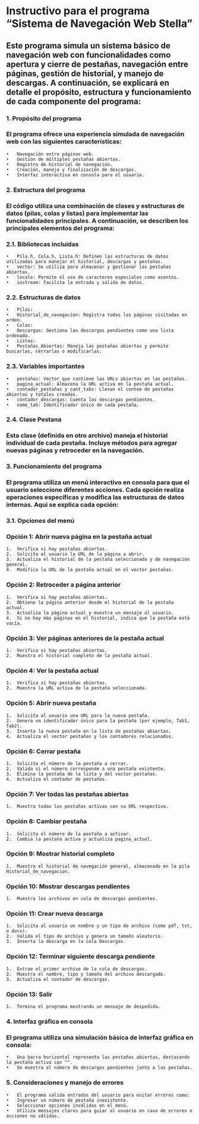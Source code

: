 # Instructivo para el programa “Sistema de Navegación Web Stella”

## Este programa simula un sistema básico de navegación web con funcionalidades como apertura y cierre de pestañas, navegación entre páginas, gestión de historial, y manejo de descargas. A continuación, se explicará en detalle el propósito, estructura y funcionamiento de cada componente del programa:

### 1. Propósito del programa

### El programa ofrece una experiencia simulada de navegación web con las siguientes características:

	•	Navegación entre páginas web.
	•	Gestión de múltiples pestañas abiertas.
	•	Registro de historial de navegación.
	•	Creación, manejo y finalización de descargas.
	•	Interfaz interactiva en consola para el usuario.

### 2. Estructura del programa

### El código utiliza una combinación de clases y estructuras de datos (pilas, colas y listas) para implementar las funcionalidades principales. A continuación, se describen los principales elementos del programa:

### 2.1. Bibliotecas incluidas

	•	Pila.h, Cola.h, Lista.h: Definen las estructuras de datos utilizadas para manejar el historial, descargas y pestañas.
	•	vector: Se utiliza para almacenar y gestionar las pestañas abiertas.
	•	locale: Permite el uso de caracteres especiales como acentos.
	•	iostream: Facilita la entrada y salida de datos.

### 2.2. Estructuras de datos

	•	Pilas:
	•	Historial_de_navegacion: Registra todas las páginas visitadas en orden.
	•	Colas:
	•	Descargas: Gestiona las descargas pendientes como una lista ordenada.
	•	Listas:
	•	Pestañas_Abiertas: Maneja las pestañas abiertas y permite buscarlas, cerrarlas o modificarlas.

### 2.3. Variables importantes

	•	pestañas: Vector que contiene las URLs abiertas en las pestañas.
	•	pagina_actual: Almacena la URL activa en la pestaña actual.
	•	contador_pestañas y cant_tabs: Llevan el conteo de pestañas abiertas y totales creadas.
	•	contador_descargas: Cuenta las descargas pendientes.
	•	name_tab: Identificador único de cada pestaña.

### 2.4. Clase Pestana

### Esta clase (definida en otro archivo) maneja el historial individual de cada pestaña. Incluye métodos para agregar nuevas páginas y retroceder en la navegación.

### 3. Funcionamiento del programa

### El programa utiliza un menú interactivo en consola para que el usuario seleccione diferentes acciones. Cada opción realiza operaciones específicas y modifica las estructuras de datos internas. Aquí se explica cada opción:

### 3.1. Opciones del menú

### Opción 1: Abrir nueva página en la pestaña actual

	1.	Verifica si hay pestañas abiertas.
	2.	Solicita al usuario la URL de la página a abrir.
	3.	Actualiza el historial de la pestaña seleccionada y de navegación general.
	4.	Modifica la URL de la pestaña actual en el vector pestañas.

### Opción 2: Retroceder a página anterior

	1.	Verifica si hay pestañas abiertas.
	2.	Obtiene la página anterior desde el historial de la pestaña actual.
	3.	Actualiza la página actual y muestra un mensaje al usuario.
	4.	Si no hay más páginas en el historial, indica que la pestaña está vacía.

### Opción 3: Ver páginas anteriores de la pestaña actual

	1.	Verifica si hay pestañas abiertas.
	2.	Muestra el historial completo de la pestaña actual.

### Opción 4: Ver la pestaña actual

	1.	Verifica si hay pestañas abiertas.
	2.	Muestra la URL activa de la pestaña seleccionada.

### Opción 5: Abrir nueva pestaña

	1.	Solicita al usuario una URL para la nueva pestaña.
	2.	Genera un identificador único para la pestaña (por ejemplo, Tab1, Tab2).
	3.	Inserta la nueva pestaña en la lista de pestañas abiertas.
	4.	Actualiza el vector pestañas y los contadores relacionados.

### Opción 6: Cerrar pestaña

	1.	Solicita el número de la pestaña a cerrar.
	2.	Valida si el número corresponde a una pestaña existente.
	3.	Elimina la pestaña de la lista y del vector pestañas.
	4.	Actualiza el contador de pestañas.

### Opción 7: Ver todas las pestañas abiertas

	1.	Muestra todas las pestañas activas con su URL respectiva.

### Opción 8: Cambiar pestaña

	1.	Solicita el número de la pestaña a activar.
	2.	Cambia la pestaña activa y actualiza pagina_actual.

### Opción 9: Mostrar historial completo

	1.	Muestra el historial de navegación general, almacenado en la pila Historial_de_navegacion.

### Opción 10: Mostrar descargas pendientes

	1.	Muestra los archivos en cola de descargas pendientes.

### Opción 11: Crear nueva descarga

	1.	Solicita al usuario un nombre y un tipo de archivo (como pdf, txt, o docx).
	2.	Valida el tipo de archivo y genera un tamaño aleatorio.
	3.	Inserta la descarga en la cola Descargas.

### Opción 12: Terminar siguiente descarga pendiente

	1.	Extrae el primer archivo de la cola de descargas.
	2.	Muestra el nombre, tipo y tamaño del archivo descargado.
	3.	Actualiza el contador de descargas.

### Opción 13: Salir

	1.	Termina el programa mostrando un mensaje de despedida.

### 4. Interfaz gráfica en consola

### El programa utiliza una simulación básica de interfaz gráfica en consola:

	•	Una barra horizontal representa las pestañas abiertas, destacando la pestaña activa con ^^.
	•	Se muestra el número de descargas pendientes junto a las pestañas.

### 5. Consideraciones y manejo de errores

	•	El programa valida entradas del usuario para evitar errores como:
	•	Ingresar un número de pestaña inexistente.
	•	Seleccionar opciones inválidas en el menú.
	•	Utiliza mensajes claros para guiar al usuario en caso de errores o acciones no válidas.

